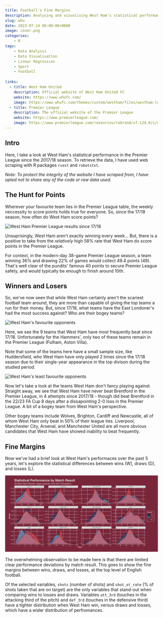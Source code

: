 ```yaml
---
title: Football's Fine Margins
description: Analysing and visualising West Ham's statistical performance since 2017
slug: whu
date: 2023-07-14 00:00:00+0000
image: cover.png
categories:
    - R
tags:
    - Data Analysis
    - Data Visualisation
    - Linear Regression
    - Sport
    - Football

links:
  - title: West Ham United
    description: Official website of West Ham United FC
    website: https://www.whufc.com/
    image: https://www.whufc.com/themes/custom/westham/files/westham-logo.svg
  - title: Premier League
    description: The official website of the Premier League
    website: https://www.premierleague.com/
    image: https://www.premierleague.com/resources/rebrand/v7.124.0/i/elements/pl-main-logo.png
---
```


## Intro

Here, I take a look at West Ham's statistical performance in the Premier League since the 2017/18 season. To retrieve the data, I have used web scraping with R packages `rvest` and `robotstxt`.

*Note: To protect the integrity of the website I have scraped from, I have opted not to share any of the code or raw data used.*

## The Hunt for Points

Wherever your favourite team lies in the Premier League table, the weekly neccessity to score points holds true for everyone. So, since the 17/18 season, how often do West Ham score points?

![West Ham Premier League results since 17/18](match_results.png)

Unsuprisingly, West Ham aren't exactly winning every week... But, there is a positive to take from the *relatively* high 58% rate that West Ham do score points in the Premier League.

For context, in the modern-day 38-game Premier League season, a team winning 36% and drawing 22% of games would collect 49.4 points (49). That's well clear of the pundits' famous 40 points to secure Premier League safety, and would typically be enough to finish around 10th.

## Winners and Losers

So, we've now seen that while West Ham certainly aren't the scariest football team around, they are more than capable of giving the top teams a run for their money. But, since 17/18, what teams have the East Londoner's had the most success against? Who are their bogey teams?

![West Ham's favourite opponents](wins.png)

Here, we see the 9 teams that West Ham have most frequently beat since 17/18. Unfortunately for the Hammers', only two of these teams remain in the Premier League (Fulham, Aston Villa). 

Note that some of the teams here have a small sample size, like Huddersfield, who West Ham have only played 2 times since the 17/18 season due to their single-year appearance in the top divison during the studied period. 

![West Ham's least favourite opponents](losses.png)

Now let's take a look at the teams West Ham don't fancy playing against. Straight away, we see that West Ham have never beat Brentford in the Premier League, in 4 attempts since 2017/18 - though did beat Brentford in the 22/23 FA Cup 8 days after a dissapointing 2-0 loss in the Premier League. A bit of a bogey team from West Ham's perspective.

Other bogey teams include Wolves, Brighton, Cardiff and Newcastle, all of whom West Ham only beat in 50% of their league ties. Liverpool, Manchester City, Arsenal, and Manchester United are all more obvious candidates that West Ham have showed inability to beat frequently. 

## Fine Margins

Now we've had a brief look at West Ham's performaces over the past 5 years, let's explore the statistical differences between wins (W), draws (D), and losses (L). 

![West Ham's tatistical performance by match result](result_performances.png)

The overwhelming observation to be made here is that there are limited clear performance deviations by match result. This goes to show the fine margins between wins, draws, and losses, at the top level of English football. 

Of the selected variables, `shots` (number of shots) and `shot_ot_rate` (% of shots taken that are on target) are the only variables that stand-out when comparing wins to losses and draws. Variables `att_3rd` (touches in the attacking third of the pitch) and `def_3rd` (touches in the defensive third) have a tighter distribution when West Ham win, versus draws and losses, which have a wider distribution of perfromances. 